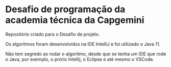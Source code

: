 # Desafio de programação da academia técnica da Capgemini

Repositório criado para o Desafio de projeto.

Os algoritmos foram desenvolvidos na IDE IntelliJ e foi utilizado o Java 11.

Não tem segredo ao rodar o algoritmo, desde que se tenha um IDE que rode o Java, por exemplo, o prório Intellij, o Eclipse e até mesmo o VSCode.


